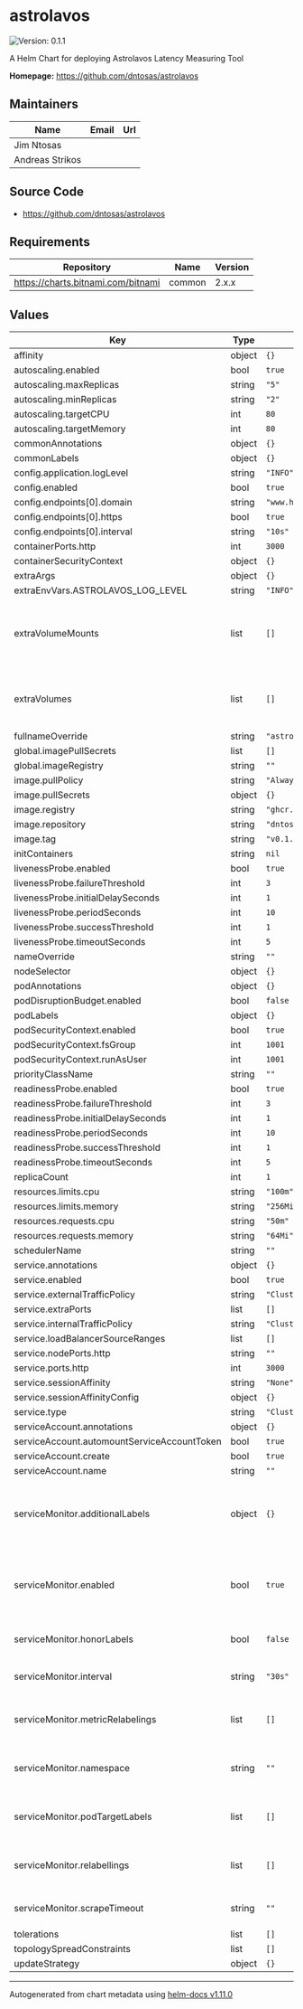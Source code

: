 # astrolavos

![Version: 0.1.1](https://img.shields.io/badge/Version-0.1.1-informational?style=flat-square)

A Helm Chart for deploying Astrolavos Latency Measuring Tool

**Homepage:** <https://github.com/dntosas/astrolavos>

## Maintainers

| Name | Email | Url |
| ---- | ------ | --- |
| Jim Ntosas |  |  |
| Andreas Strikos |  |  |

## Source Code

* <https://github.com/dntosas/astrolavos>

## Requirements

| Repository | Name | Version |
|------------|------|---------|
| https://charts.bitnami.com/bitnami | common | 2.x.x |

## Values

| Key | Type | Default | Description |
|-----|------|---------|-------------|
| affinity | object | `{}` |  |
| autoscaling.enabled | bool | `true` |  |
| autoscaling.maxReplicas | string | `"5"` |  |
| autoscaling.minReplicas | string | `"2"` |  |
| autoscaling.targetCPU | int | `80` |  |
| autoscaling.targetMemory | int | `80` |  |
| commonAnnotations | object | `{}` |  |
| commonLabels | object | `{}` |  |
| config.application.logLevel | string | `"INFO"` |  |
| config.enabled | bool | `true` |  |
| config.endpoints[0].domain | string | `"www.httpbin.org"` |  |
| config.endpoints[0].https | bool | `true` |  |
| config.endpoints[0].interval | string | `"10s"` |  |
| containerPorts.http | int | `3000` |  |
| containerSecurityContext | object | `{}` |  |
| extraArgs | object | `{}` |  |
| extraEnvVars.ASTROLAVOS_LOG_LEVEL | string | `"INFO"` |  |
| extraVolumeMounts | list | `[]` | Optionally specify extra list of additional volumeMounts for the Redis&reg; master container(s) |
| extraVolumes | list | `[]` | Optionally specify extra list of additional volumes for the Redis&reg; master pod(s) |
| fullnameOverride | string | `"astrolavos"` |  |
| global.imagePullSecrets | list | `[]` |  |
| global.imageRegistry | string | `""` |  |
| image.pullPolicy | string | `"Always"` |  |
| image.pullSecrets | object | `{}` |  |
| image.registry | string | `"ghcr.io"` |  |
| image.repository | string | `"dntosas/astrolavos"` |  |
| image.tag | string | `"v0.1.0"` |  |
| initContainers | string | `nil` |  |
| livenessProbe.enabled | bool | `true` |  |
| livenessProbe.failureThreshold | int | `3` |  |
| livenessProbe.initialDelaySeconds | int | `1` |  |
| livenessProbe.periodSeconds | int | `10` |  |
| livenessProbe.successThreshold | int | `1` |  |
| livenessProbe.timeoutSeconds | int | `5` |  |
| nameOverride | string | `""` |  |
| nodeSelector | object | `{}` |  |
| podAnnotations | object | `{}` |  |
| podDisruptionBudget.enabled | bool | `false` |  |
| podLabels | object | `{}` |  |
| podSecurityContext.enabled | bool | `true` |  |
| podSecurityContext.fsGroup | int | `1001` |  |
| podSecurityContext.runAsUser | int | `1001` |  |
| priorityClassName | string | `""` |  |
| readinessProbe.enabled | bool | `true` |  |
| readinessProbe.failureThreshold | int | `3` |  |
| readinessProbe.initialDelaySeconds | int | `1` |  |
| readinessProbe.periodSeconds | int | `10` |  |
| readinessProbe.successThreshold | int | `1` |  |
| readinessProbe.timeoutSeconds | int | `5` |  |
| replicaCount | int | `1` |  |
| resources.limits.cpu | string | `"100m"` |  |
| resources.limits.memory | string | `"256Mi"` |  |
| resources.requests.cpu | string | `"50m"` |  |
| resources.requests.memory | string | `"64Mi"` |  |
| schedulerName | string | `""` |  |
| service.annotations | object | `{}` |  |
| service.enabled | bool | `true` |  |
| service.externalTrafficPolicy | string | `"Cluster"` |  |
| service.extraPorts | list | `[]` |  |
| service.internalTrafficPolicy | string | `"Cluster"` |  |
| service.loadBalancerSourceRanges | list | `[]` |  |
| service.nodePorts.http | string | `""` |  |
| service.ports.http | int | `3000` |  |
| service.sessionAffinity | string | `"None"` |  |
| service.sessionAffinityConfig | object | `{}` |  |
| service.type | string | `"ClusterIP"` |  |
| serviceAccount.annotations | object | `{}` |  |
| serviceAccount.automountServiceAccountToken | bool | `true` |  |
| serviceAccount.create | bool | `true` |  |
| serviceAccount.name | string | `""` |  |
| serviceMonitor.additionalLabels | object | `{}` | Additional labels that can be used so ServiceMonitor resource(s) can be discovered by Prometheus |
| serviceMonitor.enabled | bool | `true` | Create ServiceMonitor resource(s) for scraping metrics using PrometheusOperator |
| serviceMonitor.honorLabels | bool | `false` | Specify honorLabels parameter to add the scrape endpoint |
| serviceMonitor.interval | string | `"30s"` | The interval at which metrics should be scraped |
| serviceMonitor.metricRelabelings | list | `[]` | Metrics RelabelConfigs to apply to samples before ingestion. |
| serviceMonitor.namespace | string | `""` | The namespace in which the ServiceMonitor will be created |
| serviceMonitor.podTargetLabels | list | `[]` | Labels from the Kubernetes pod to be transferred to the created metrics |
| serviceMonitor.relabellings | list | `[]` | Metrics RelabelConfigs to apply to samples before scraping. |
| serviceMonitor.scrapeTimeout | string | `""` | The timeout after which the scrape is ended |
| tolerations | list | `[]` |  |
| topologySpreadConstraints | list | `[]` |  |
| updateStrategy | object | `{}` |  |

----------------------------------------------
Autogenerated from chart metadata using [helm-docs v1.11.0](https://github.com/norwoodj/helm-docs/releases/v1.11.0)
